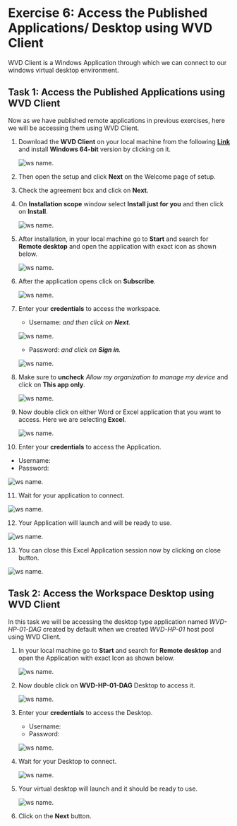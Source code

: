 # **Exercise 6: Access the Published Applications/ Desktop using WVD Client**

WVD Client is a Windows Application through which we can connect to our windows virtual desktop environment.

## **Task 1: Access the Published Applications using WVD Client**

Now as we have published remote applications in previous exercises, here we will be accessing them using WVD Client.

1. Download the **WVD Client** on your local machine from the following [**Link**](https://docs.microsoft.com/en-us/azure/virtual-desktop/connect-windows-7-and-10) and install **Windows 64-bit** version by clicking on it.
   
   ![ws name.](media/a48.png)
   
   
2. Then open the setup and click **Next** on the Welcome page of setup.

3. Check the agreement box and click on **Next**.

4. On **Installation scope** window select **Install just for you** and then click on **Install**.

   ![ws name.](media/wvd41.png)

5. After installation, in your local machine go to **Start** and search for **Remote desktop** and open the application with exact icon as shown below.

   ![ws name.](media/137.png)
   
   
6. After the application opens click on **Subscribe**.

   ![ws name.](media/a49.png)
  
  
7. Enter your **credentials** to access the workspace.

   - Username: **<inject key="AzureAdUserEmail" />** *and then click on **Next**.*
   
   ![ws name.](media/95.png)

   - Password: **<inject key="AzureAdUserPassword" />** *and click on **Sign in**.*

   ![ws name.](media/96.png)
   
   
8. Make sure to **uncheck** *Allow my organization to manage my device* and click on **This app only**.

   ![ws name.](media/55.png)
   
   
9. Now double click on either Word or Excel application that you want to access. Here we are selecting **Excel**. 

   ![ws name.](media/excel.png)
   

10. Enter your **credentials** to access the Application.

   - Username: **<inject key="AzureAdUserEmail" />** 
   - Password: **<inject key="AzureAdUserPassword" />**
   
   ![ws name.](media/89.png)
   

11. Wait for your application to connect.

   ![ws name.](media/58.png)
   

12. Your Application will launch and will be ready to use.

   ![ws name.](media/111.png) 
    
13. You can close this Excel Application session now by clicking on close button.

   ![ws name.](media/newimagetobeadded.png)
   
## **Task 2: Access the Workspace Desktop using WVD Client**

In this task we will be accessing the desktop type application named *WVD-HP-01-DAG* created by default when we created *WVD-HP-01* host pool using WVD Client.

1. In your local machine go to **Start** and search for **Remote desktop** and open the Application with exact Icon as shown below.

   ![ws name.](media/51.png)
 
2. Now double click on **WVD-HP-01-DAG** Desktop to access it.

   ![ws name.](media/100.png)
   

3. Enter your **credentials** to access the Desktop.

   - Username: **<inject key="AzureAdUserEmail" />** 
   - Password: **<inject key="AzureAdUserPassword" />**
   
   ![ws name.](media/89.png)
   

4. Wait for your Desktop to connect.

   ![ws name.](media/62.png)
   

5. Your virtual desktop will launch and it should be ready to use.
        
   ![ws name.](media/63.png)   
    
     
6. Click on the **Next** button.   
